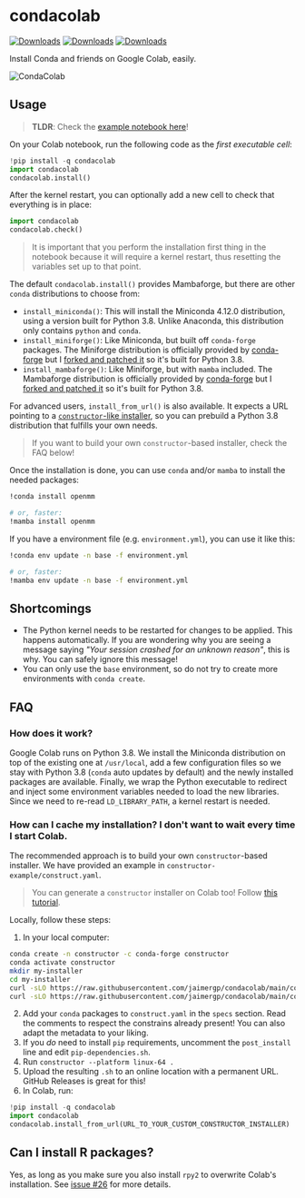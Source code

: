 # condacolab

[![Downloads](https://pepy.tech/badge/condacolab/week)](https://pypi.org/project/condacolab)
[![Downloads](https://pepy.tech/badge/condacolab/month)](https://pypi.org/project/condacolab)
[![Downloads](https://pepy.tech/badge/condacolab)](https://pypi.org/project/condacolab)

Install Conda and friends on Google Colab, easily.

![CondaColab](https://github.com/jaimergp/condacolab/raw/main/condacolab.png)

## Usage

> **TLDR**: Check the [example notebook here](https://colab.research.google.com/drive/1c_RGCgQeLHVXlF44LyOFjfUW32CmG6BP)!

On your Colab notebook, run the following code as the _first executable cell_:

```python
!pip install -q condacolab
import condacolab
condacolab.install()
```

After the kernel restart, you can optionally add a new cell to check that everything is in place:

```python
import condacolab
condacolab.check()
```

> It is important that you perform the installation first thing in the notebook because it will require a kernel restart, thus resetting the variables set up to that point.

The default `condacolab.install()` provides Mambaforge, but there are other `conda` distributions to choose from:

- `install_miniconda()`: This will install the Miniconda 4.12.0 distribution, using a version built for Python 3.8. Unlike Anaconda, this distribution only contains `python` and `conda`.
- `install_miniforge()`: Like Miniconda, but built off `conda-forge` packages. The Miniforge distribution is officially provided by [conda-forge](https://github.com/conda-forge/miniforge) but I [forked and patched it](https://github.com/jaimergp/miniforge) so it's built for Python 3.8.
- `install_mambaforge()`: Like Miniforge, but with `mamba` included. The Mambaforge distribution is officially provided by [conda-forge](https://github.com/conda-forge/miniforge) but I [forked and patched it](https://github.com/jaimergp/miniforge) so it's built for Python 3.8.

For advanced users, `install_from_url()` is also available. It expects a URL pointing to a [`constructor`-like installer](https://github.com/conda/constructor), so you can prebuild a Python 3.8 distribution that fulfills your own needs.

> If you want to build your own `constructor`-based installer, check the FAQ below!

Once the installation is done, you can use `conda` and/or `mamba` to install the needed packages:

```bash
!conda install openmm

# or, faster:
!mamba install openmm
```

If you have a environment file (e.g. `environment.yml`), you can use it like this:

```bash
!conda env update -n base -f environment.yml

# or, faster:
!mamba env update -n base -f environment.yml
```


## Shortcomings

- The Python kernel needs to be restarted for changes to be applied. This happens automatically. If you are wondering why you are seeing a message saying _"Your session crashed for an unknown reason"_, this is why. You can safely ignore this message!
- You can only use the `base` environment, so do not try to create more environments with `conda create`.

## FAQ

### How does it work?

Google Colab runs on Python 3.8. We install the Miniconda distribution on top of the existing one at `/usr/local`, add a few configuration files so we stay with Python 3.8 (`conda` auto updates by default) and the newly installed packages are available. Finally, we wrap the Python executable to redirect and inject some environment variables needed to load the new libraries. Since we need to re-read `LD_LIBRARY_PATH`, a kernel restart is needed.

### How can I cache my installation? I don't want to wait every time I start Colab.

The recommended approach is to build your own `constructor`-based installer. We have provided an example in `constructor-example/construct.yaml`.

> You can generate a `constructor` installer on Colab too! Follow [this tutorial](https://colab.research.google.com/github/jaimergp/condacolab/blob/main/constructor-example/condacolab_constructor_tutorial.ipynb).

Locally, follow these steps:

1. In your local computer:

```bash
conda create -n constructor -c conda-forge constructor
conda activate constructor
mkdir my-installer
cd my-installer
curl -sLO https://raw.githubusercontent.com/jaimergp/condacolab/main/constructor-example/construct.yaml
curl -sLO https://raw.githubusercontent.com/jaimergp/condacolab/main/constructor-example/pip-dependencies.sh
```

2. Add your `conda` packages to `construct.yaml` in the `specs` section. Read the comments to respect the constrains already present! You can also adapt the metadata to your liking.
3. If you _do_ need to install `pip` requirements, uncomment the `post_install` line and edit `pip-dependencies.sh`.
4. Run `constructor --platform linux-64 .`
5. Upload the resulting `.sh` to an online location with a permanent URL. GitHub Releases is great for this!
6. In Colab, run:

```python
!pip install -q condacolab
import condacolab
condacolab.install_from_url(URL_TO_YOUR_CUSTOM_CONSTRUCTOR_INSTALLER)
```

## Can I install R packages?

Yes, as long as you make sure you also install `rpy2` to overwrite Colab's installation.
See [issue #26](https://github.com/conda-incubator/condacolab/issues/26) for more details.
